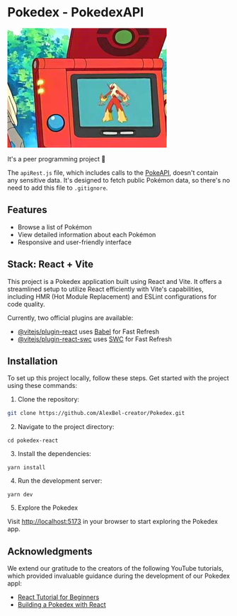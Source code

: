 # Pokedex - PokedexAPI

![Thumbnail](./src/assets/Thumbnail.jpg)


It's a peer programming project 👥


The `apiRest.js` file, which includes calls to the [PokeAPI](https://pokeapi.co/docs/v2), doesn't contain any sensitive data. It's designed to fetch public Pokémon data, so there's no need to add this file to `.gitignore`.


## Features

- Browse a list of Pokémon
- View detailed information about each Pokémon
- Responsive and user-friendly interface


## Stack: React + Vite 

This project is a Pokedex application built using React and Vite. It offers a streamlined setup to utilize React efficiently with Vite's capabilities, including HMR (Hot Module Replacement) and ESLint configurations for code quality.

Currently, two official plugins are available:

- [@vitejs/plugin-react](https://github.com/vitejs/vite-plugin-react/blob/main/packages/plugin-react/README.md) uses [Babel](https://babeljs.io/) for Fast Refresh
- [@vitejs/plugin-react-swc](https://github.com/vitejs/vite-plugin-react-swc) uses [SWC](https://swc.rs/) for Fast Refresh

## Installation

To set up this project locally, follow these steps. 
Get started with the project using these commands:

1. Clone the repository:

```bash
git clone https://github.com/AlexBel-creator/Pokedex.git
```

2. Navigate to the project directory:

```
cd pokedex-react
```

3. Install the dependencies:

```
yarn install
```

4. Run the development server:

```
yarn dev
```

5. Explore the Pokedex

Visit [http://localhost:5173](http://localhost:5173) in your browser to start exploring the Pokedex app.


## Acknowledgments

We extend our gratitude to the creators of the following YouTube tutorials, which provided invaluable guidance during the development of our Pokedex appl:

- [React Tutorial for Beginners](https://youtube.com/watch?v=Wwui9y0Ve6A)
- [Building a Pokedex with React](https://www.youtube.com/watch?v=Iz5iNOMCIjY)